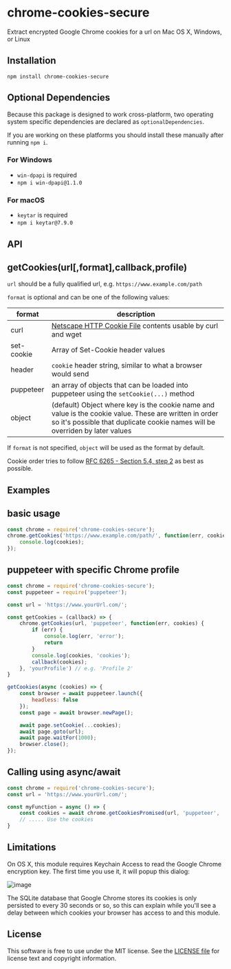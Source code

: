 # chrome-cookies-secure

Extract encrypted Google Chrome cookies for a url on Mac OS X, Windows, or Linux

## Installation

```
npm install chrome-cookies-secure
```

## Optional Dependencies

Because this package is designed to work cross-platform, two operating system specific dependencies are declared as `optionalDependencies`.

If you are working on these platforms you should install these manually after running `npm i`.

### For Windows

- `win-dpapi` is required
- `npm i win-dpapi@1.1.0`

### For macOS

- `keytar` is required
- `npm i keytar@7.9.0`

## API

getCookies(url[,format],callback,profile)
---------------------------------

`url` should be a fully qualified url, e.g. `https://www.example.com/path`

`format` is optional and can be one of the following values:

format | description
------------ | -------------
curl | [Netscape HTTP Cookie File](http://curl.haxx.se/docs/http-cookies.html) contents usable by curl and wget
set-cookie | Array of Set-Cookie header values
header | `cookie` header string, similar to what a browser would send
puppeteer | an array of objects that can be loaded into puppeteer using the `setCookie(...)` method
object | (default) Object where key is the cookie name and value is the cookie value. These are written in order so it's possible that duplicate cookie names will be overriden by later values

If `format` is not specified, `object` will be used as the format by default.

Cookie order tries to follow [RFC 6265 - Section 5.4, step 2](http://tools.ietf.org/html/rfc6265#section-5.4) as best as possible.

## Examples

basic usage
-----------

```javascript
const chrome = require('chrome-cookies-secure');
chrome.getCookies('https://www.example.com/path/', function(err, cookies) {
	console.log(cookies);
});
```

puppeteer with specific Chrome profile
---------------------

```javascript
const chrome = require('chrome-cookies-secure');
const puppeteer = require('puppeteer');

const url = 'https://www.yourUrl.com/';

const getCookies = (callback) => {
    chrome.getCookies(url, 'puppeteer', function(err, cookies) {
        if (err) {
            console.log(err, 'error');
            return
        }
        console.log(cookies, 'cookies');
        callback(cookies);
    }, 'yourProfile') // e.g. 'Profile 2'
}

getCookies(async (cookies) => {
    const browser = await puppeteer.launch({
        headless: false
    });
    const page = await browser.newPage();

    await page.setCookie(...cookies);
    await page.goto(url);
    await page.waitFor(1000);
    browser.close();
});

```

Calling using async/await
---------------------

```javascript
const chrome = require('chrome-cookies-secure');
const url = 'https://www.yourUrl.com/';

const myFunction = async () => {
    const cookies = await chrome.getCookiesPromised(url, 'puppeteer', 'Profile 28')
    // ..... Use the cookies
}
```

## Limitations

On OS X, this module requires Keychain Access to read the Google Chrome encryption key. The first time you use it, it will popup this dialog:

![image](https://raw.githubusercontent.com/bertrandom/chrome-cookies-secure/gh-pages/access.png)

The SQLite database that Google Chrome stores its cookies is only persisted to every 30 seconds or so, so this can explain while you'll see a delay between which cookies your browser has access to and this module.

## License

This software is free to use under the MIT license. See the [LICENSE file][] for license text and copyright information.

[LICENSE file]: https://github.com/bertrandom/chrome-cookies-secure/blob/master/LICENSE.md
